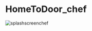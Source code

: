 # HomeToDoor_chef



![splashscreenchef](https://user-images.githubusercontent.com/104024620/235768816-57fbeb7d-fd5f-4e91-b099-bec313a93ac0.png)

